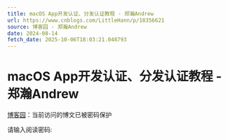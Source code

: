 ```yaml
---
title: macOS App开发认证、分发认证教程 - 郑瀚Andrew
url: https://www.cnblogs.com/LittleHann/p/18356621
source: 博客园 - 郑瀚Andrew
date: 2024-08-14
fetch_date: 2025-10-06T18:03:21.048793
---
```


# macOS App开发认证、分发认证教程 - 郑瀚Andrew

[博客园](https://www.cnblogs.com/)：当前访问的博文已被密码保护

请输入阅读密码: